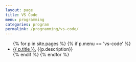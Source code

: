 ```yaml
---
layout: page
title: VS Code
menu: programming
categories: program
permalink: /programming/vs-code/
---
```


<ul>
    {% for p in site.pages %}
        {% if p.menu == 'vs-code' %}
            <li><a href="{{ p.url }}">{{ p.title }}.</a> {{p.description}}</li>
        {% endif %}
    {% endfor %}
</ul>